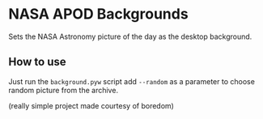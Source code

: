 # NASA APOD Backgrounds
Sets the NASA Astronomy picture of the day as the desktop background.

## How to use
Just run the `background.pyw` script
add `--random` as a parameter to choose random picture from the archive.

(really simple project made courtesy of boredom)
